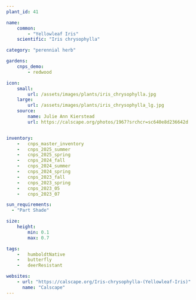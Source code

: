 ```yaml
---
plant_id: 41

name: 
    common: 
        - "Yellowleaf Iris"   
    scientific: "Iris chrysophylla"  

category: "perennial herb"

gardens: 
    cnps_demo:
        - redwood

icon: 
    small: 
        url: /assets/images/plants/iris_chrysophylla.jpg 
    large: 
        url: /assets/images/plants/iris_chrysophylla_lg.jpg 
    source: 
        name: Julie Ann Kierstead 
        url: https://calscape.org/photos/1967?srchcr=sc640e8d236642d


inventory: 
    -   cnps_master_inventory
    -   cnps_2025_summer
    -   cnps_2025_spring
    -   cnps_2024_fall
    -   cnps_2024_summer
    -   cnps_2024_spring
    -   cnps_2023_fall
    -   cnps_2023_spring
    -   cnps_2023_05 
    -   cnps_2023_07 

sun_requirements:
  - "Part Shade"

size:
    height: 
        min: 0.1
        max: 0.7

tags:  
    -   humboldtNative
    -   butterfly
    -   deerResistant

websites: 
    - url: "https://calscape.org/Iris-chrysophylla-(Yellowleaf-Iris)" 
      name: "Calscape"
---
```



